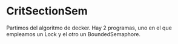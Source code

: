 # CritSectionSem
Partimos del algoritmo de decker.
Hay 2 programas, uno en el que empleamos un Lock y el otro un BoundedSemaphore.
